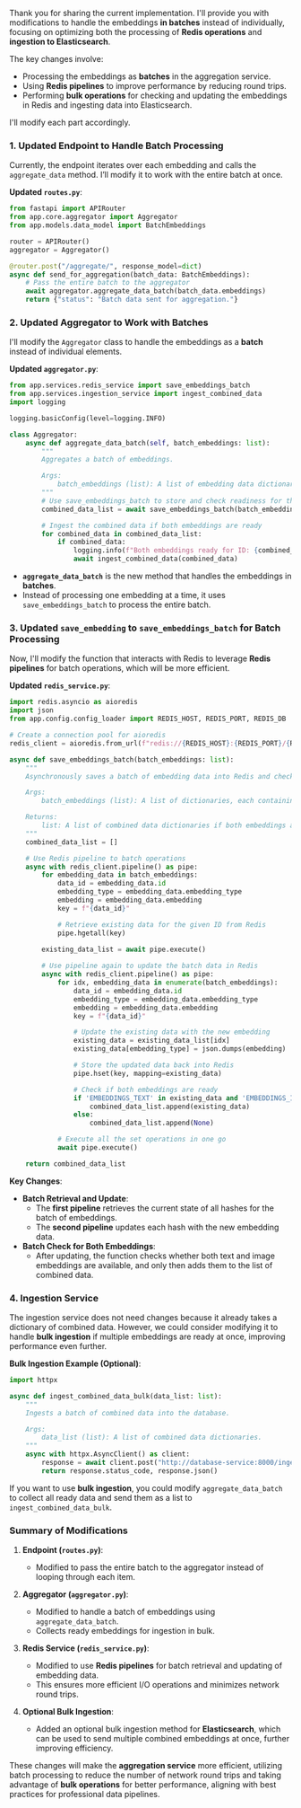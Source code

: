 Thank you for sharing the current implementation. I'll provide you with modifications to handle the embeddings **in batches** instead of individually, focusing on optimizing both the processing of **Redis operations** and **ingestion to Elasticsearch**.

The key changes involve:
- Processing the embeddings as **batches** in the aggregation service.
- Using **Redis pipelines** to improve performance by reducing round trips.
- Performing **bulk operations** for checking and updating the embeddings in Redis and ingesting data into Elasticsearch.

I'll modify each part accordingly.

### 1. Updated Endpoint to Handle Batch Processing

Currently, the endpoint iterates over each embedding and calls the `aggregate_data` method. I’ll modify it to work with the entire batch at once.

**Updated `routes.py`**:

```python
from fastapi import APIRouter
from app.core.aggregator import Aggregator
from app.models.data_model import BatchEmbeddings

router = APIRouter()
aggregator = Aggregator()

@router.post("/aggregate/", response_model=dict)
async def send_for_aggregation(batch_data: BatchEmbeddings):
    # Pass the entire batch to the aggregator
    await aggregator.aggregate_data_batch(batch_data.embeddings)
    return {"status": "Batch data sent for aggregation."}
```

### 2. Updated Aggregator to Work with Batches

I'll modify the `Aggregator` class to handle the embeddings as a **batch** instead of individual elements.

**Updated `aggregator.py`**:

```python
from app.services.redis_service import save_embeddings_batch
from app.services.ingestion_service import ingest_combined_data
import logging

logging.basicConfig(level=logging.INFO)

class Aggregator:
    async def aggregate_data_batch(self, batch_embeddings: list):
        """
        Aggregates a batch of embeddings.

        Args:
            batch_embeddings (list): A list of embedding data dictionaries.
        """
        # Use save_embeddings_batch to store and check readiness for the entire batch
        combined_data_list = await save_embeddings_batch(batch_embeddings)

        # Ingest the combined data if both embeddings are ready
        for combined_data in combined_data_list:
            if combined_data:
                logging.info(f"Both embeddings ready for ID: {combined_data['id']}. Sending to ingestion.")
                await ingest_combined_data(combined_data)
```

- **`aggregate_data_batch`** is the new method that handles the embeddings in **batches**.
- Instead of processing one embedding at a time, it uses `save_embeddings_batch` to process the entire batch.

### 3. Updated `save_embedding` to `save_embeddings_batch` for Batch Processing

Now, I'll modify the function that interacts with Redis to leverage **Redis pipelines** for batch operations, which will be more efficient.

**Updated `redis_service.py`**:

```python
import redis.asyncio as aioredis
import json
from app.config.config_loader import REDIS_HOST, REDIS_PORT, REDIS_DB

# Create a connection pool for aioredis
redis_client = aioredis.from_url(f"redis://{REDIS_HOST}:{REDIS_PORT}/{REDIS_DB}", decode_responses=True)

async def save_embeddings_batch(batch_embeddings: list):
    """
    Asynchronously saves a batch of embedding data into Redis and checks if both embeddings are ready.

    Args:
        batch_embeddings (list): A list of dictionaries, each containing 'id', 'embedding_type', and 'embedding'.

    Returns:
        list: A list of combined data dictionaries if both embeddings are ready, else None.
    """
    combined_data_list = []

    # Use Redis pipeline to batch operations
    async with redis_client.pipeline() as pipe:
        for embedding_data in batch_embeddings:
            data_id = embedding_data.id
            embedding_type = embedding_data.embedding_type
            embedding = embedding_data.embedding
            key = f"{data_id}"

            # Retrieve existing data for the given ID from Redis
            pipe.hgetall(key)
        
        existing_data_list = await pipe.execute()

        # Use pipeline again to update the batch data in Redis
        async with redis_client.pipeline() as pipe:
            for idx, embedding_data in enumerate(batch_embeddings):
                data_id = embedding_data.id
                embedding_type = embedding_data.embedding_type
                embedding = embedding_data.embedding
                key = f"{data_id}"

                # Update the existing data with the new embedding
                existing_data = existing_data_list[idx]
                existing_data[embedding_type] = json.dumps(embedding)

                # Store the updated data back into Redis
                pipe.hset(key, mapping=existing_data)

                # Check if both embeddings are ready
                if 'EMBEDDINGS_TEXT' in existing_data and 'EMBEDDINGS_IMAGE' in existing_data:
                    combined_data_list.append(existing_data)
                else:
                    combined_data_list.append(None)

            # Execute all the set operations in one go
            await pipe.execute()

    return combined_data_list
```

**Key Changes**:
- **Batch Retrieval and Update**:
  - The **first pipeline** retrieves the current state of all hashes for the batch of embeddings.
  - The **second pipeline** updates each hash with the new embedding data.
- **Batch Check for Both Embeddings**:
  - After updating, the function checks whether both text and image embeddings are available, and only then adds them to the list of combined data.

### 4. Ingestion Service

The ingestion service does not need changes because it already takes a dictionary of combined data. However, we could consider modifying it to handle **bulk ingestion** if multiple embeddings are ready at once, improving performance even further.

**Bulk Ingestion Example (Optional)**:
```python
import httpx

async def ingest_combined_data_bulk(data_list: list):
    """
    Ingests a batch of combined data into the database.

    Args:
        data_list (list): A list of combined data dictionaries.
    """
    async with httpx.AsyncClient() as client:
        response = await client.post("http://database-service:8000/ingest/{index_name}", json=data_list)
        return response.status_code, response.json()
```

If you want to use **bulk ingestion**, you could modify `aggregate_data_batch` to collect all ready data and send them as a list to `ingest_combined_data_bulk`.

### Summary of Modifications

1. **Endpoint (`routes.py`)**:
   - Modified to pass the entire batch to the aggregator instead of looping through each item.

2. **Aggregator (`aggregator.py`)**:
   - Modified to handle a batch of embeddings using `aggregate_data_batch`.
   - Collects ready embeddings for ingestion in bulk.

3. **Redis Service (`redis_service.py`)**:
   - Modified to use **Redis pipelines** for batch retrieval and updating of embedding data.
   - This ensures more efficient I/O operations and minimizes network round trips.

4. **Optional Bulk Ingestion**:
   - Added an optional bulk ingestion method for **Elasticsearch**, which can be used to send multiple combined embeddings at once, further improving efficiency.

These changes will make the **aggregation service** more efficient, utilizing batch processing to reduce the number of network round trips and taking advantage of **bulk operations** for better performance, aligning with best practices for professional data pipelines.